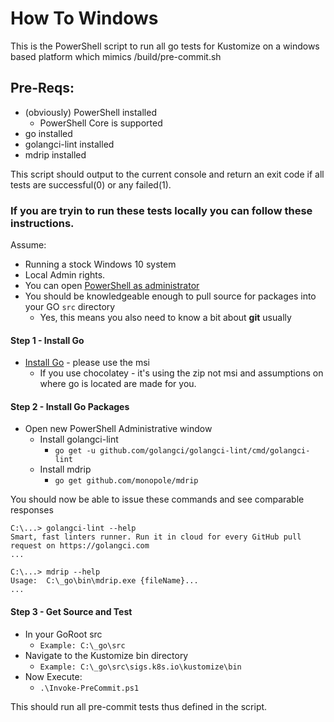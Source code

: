 # How To Windows

This is the PowerShell script to run all go tests for Kustomize on a windows based platform which mimics /build/pre-commit.sh

## Pre-Reqs:
  - (obviously) PowerShell installed
    - PowerShell Core is supported
  - go installed
  - golangci-lint installed
  - mdrip installed

This script should output to the current console and return an exit code if all tests are successful(0) or any failed(1).

### If you are tryin to run these tests locally you can follow these instructions.

Assume: 
  - Running a stock Windows 10 system
  - Local Admin rights.
  - You can open [PowerShell as administrator](http://lmgtfy.com/?iie=1&q=How+to+open+powershell+as+administrator)
  - You should be knowledgeable enough to pull source for packages into your GO ```src``` directory
    -  Yes, this means you also need to know a bit about **git** usually


#### Step 1 - Install Go
  - [Install Go](https://golang.org/dl/) - please use the msi
    - If you use chocolatey - it's using the zip not msi and assumptions on where go is located are made for you.
#### Step 2 - Install Go Packages
  - Open new PowerShell Administrative window
    - Install golangci-lint
      - ```go get -u github.com/golangci/golangci-lint/cmd/golangci-lint```
    - Install mdrip
      - ```go get github.com/monopole/mdrip```

You should now be able to issue these commands and see comparable responses

```
C:\...> golangci-lint --help
Smart, fast linters runner. Run it in cloud for every GitHub pull request on https://golangci.com
...

C:\...> mdrip --help
Usage:  C:\_go\bin\mdrip.exe {fileName}...
...
```

#### Step 3 - Get Source and Test
- In your GoRoot src
  - ```Example: C:\_go\src```
- Navigate to the Kustomize bin directory
  - ```Example: C:\_go\src\sigs.k8s.io\kustomize\bin```
- Now Execute:
  - ```.\Invoke-PreCommit.ps1```

This should run all pre-commit tests thus defined in the script.

